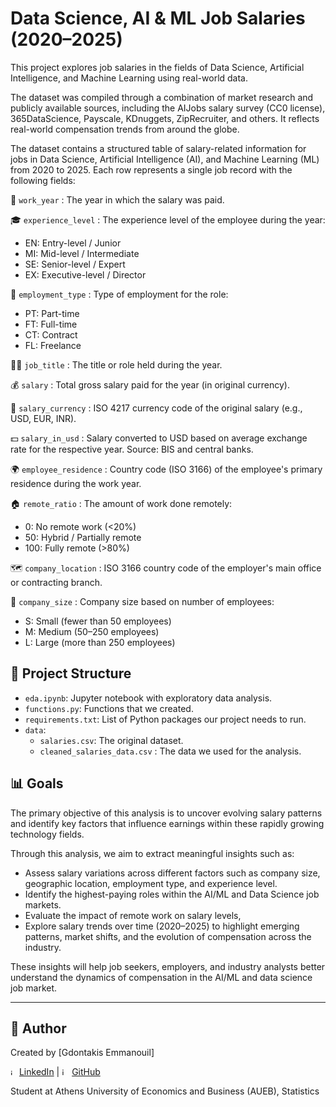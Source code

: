 # Data Science, AI & ML Job Salaries (2020–2025)


This project explores job salaries in the fields of Data Science, Artificial Intelligence, and Machine Learning using real-world data.

The dataset was compiled through a combination of market research and publicly available sources, including the AIJobs salary survey (CC0 license), 365DataScience, Payscale, KDnuggets, ZipRecruiter, and others. It reflects real-world compensation trends from around the globe. 

The dataset contains a structured table of salary-related information for jobs in Data Science, Artificial Intelligence (AI), and Machine Learning (ML) from 2020 to 2025. Each row represents a single job record with the following fields:

📅 `work_year` :
 The year in which the salary was paid.

🎓 `experience_level` :
 The experience level of the employee during the year:
- EN: Entry-level / Junior
- MI: Mid-level / Intermediate
- SE: Senior-level / Expert
- EX: Executive-level / Director

💼 `employment_type` :
 Type of employment for the role:
- PT: Part-time  
- FT: Full-time  
- CT: Contract  
- FL: Freelance  

🧑‍💻 `job_title` :
 The title or role held during the year.

💰 `salary` :
 Total gross salary paid for the year (in original currency).

💱 `salary_currency` :
 ISO 4217 currency code of the original salary (e.g., USD, EUR, INR).

💵 `salary_in_usd` :
 Salary converted to USD based on average exchange rate for the respective year. Source: BIS and central banks.

🌍 `employee_residence` :
 Country code (ISO 3166) of the employee's primary residence during the work year.

🏠 `remote_ratio` :
 The amount of work done remotely:
- 0: No remote work (<20%)
- 50: Hybrid / Partially remote
- 100: Fully remote (>80%)

🗺️ `company_location` :
 ISO 3166 country code of the employer's main office or contracting branch.

🏢 `company_size` :
 Company size based on number of employees:
- S: Small (fewer than 50 employees)
- M: Medium (50–250 employees)
- L: Large (more than 250 employees)

## 📂 Project Structure
- `eda.ipynb`: Jupyter notebook with exploratory data analysis.
- `functions.py`: Functions that we created.
- `requirements.txt`: List of Python packages our project needs to run.
- `data`:
  - `salaries.csv`: The original dataset.
  - `cleaned_salaries_data.csv` : The data we used for the analysis.

## 📊 Goals
The primary objective of this analysis is to uncover evolving salary patterns and identify key factors that influence earnings within these rapidly growing technology fields.

Through this analysis, we aim to extract meaningful insights such as:
- Assess salary variations across different factors such as company size, geographic location, employment type, and experience level.
- Identify the highest-paying roles within the AI/ML and Data Science job markets.
- Evaluate the impact of remote work on salary levels,
- Explore salary trends over time (2020–2025) to highlight emerging patterns, market shifts, and the evolution of compensation across the industry.

These insights will help job seekers, employers, and industry analysts better understand the dynamics of compensation in the AI/ML and data science job market.



---
## 🧠 Author
Created by [Gdontakis Emmanouil] 

<img width="10" height="10" alt="image" src="https://github.com/user-attachments/assets/629cee0b-55c0-4c44-8abb-ac62fe5d296e" /> [LinkedIn](https://linkedin.com/in/gdodakis-emmanouil)  | <img width="12" height="12" alt="image" src="https://github.com/user-attachments/assets/02769ee0-863d-4d50-a833-e5c8d3148d53" /> [GitHub](https://github.com/GdontakisEmmanouil)

Student at Athens University of Economics and Business (AUEB), Statistics
